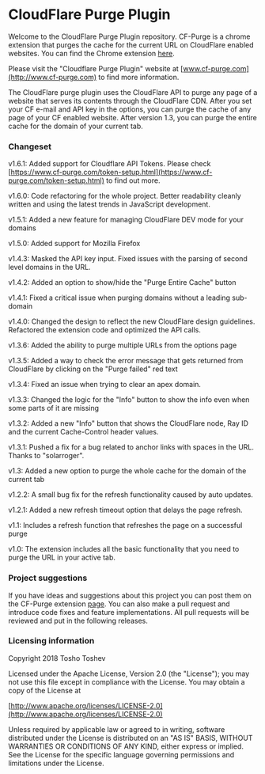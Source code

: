 # CloudFlare Purge Plugin
Welcome to the CloudFlare Purge Plugin repository.
CF-Purge is a chrome extension that purges the cache for the current URL on CloudFlare enabled websites.
You can find the Chrome extension [here](https://chrome.google.com/webstore/detail/cloudflare-purge-plugin/nbpecchpcfacahhekolpaofpmogkmmok).

Please visit the "Cloudflare Purge Plugin" website at [www.cf-purge.com](http://www.cf-purge.com) to find more information.

The CloudFlare purge plugin uses the CloudFlare API to purge any page of a website that serves its contents through the CloudFlare CDN. After you set your CF e-mail and API key in the options, you can purge the cache of any page of your CF enabled website. After version 1.3, you can purge the entire cache for the domain of your current tab.

### Changeset
v1.6.1: Added support for Cloudflare API Tokens. Please check [https://www.cf-purge.com/token-setup.html](https://www.cf-purge.com/token-setup.html) to find out more.

v1.6.0: Code refactoring for the whole project. Better readability cleanly written and using the latest trends in JavaScript development.

v1.5.1: Added a new feature for managing CloudFlare DEV mode for your domains

v1.5.0: Added support for Mozilla Firefox

v1.4.3: Masked the API key input. Fixed issues with the parsing of second level domains in the URL.

v1.4.2: Added an option to show/hide the "Purge Entire Cache" button

v1.4.1: Fixed a critical issue when purging domains without a leading sub-domain

v1.4.0: Changed the design to reflect the new CloudFlare design guidelines. Refactored the extension code and optimized the API calls.

v1.3.6: Added the ability to purge multiple URLs from the options page

v1.3.5: Added a way to check the error message that gets returned from CloudFlare by clicking on the "Purge failed" red text

v1.3.4: Fixed an issue when trying to clear an apex domain.

v1.3.3: Changed the logic for the "Info" button to show the info even when some parts of it are missing

v1.3.2: Added a new "Info" button that shows the CloudFlare node, Ray ID and the current Cache-Control header values.

v1.3.1: Pushed a fix for a bug related to anchor links with spaces in the URL. Thanks to "solarroger".

v1.3: Added a new option to purge the whole cache for the domain of the current tab

v1.2.2: A small bug fix for the refresh functionality caused by auto updates.

v1.2.1: Added a new refresh timeout option that delays the page refresh.

v1.1: Includes a refresh function that refreshes the page on a successful purge

v1.0: The extension includes all the basic functionality that you need to purge the URL in your active tab.

### Project suggestions
If you have ideas and suggestions about this project you can post them on the CF-Purge extension [page](https://chrome.google.com/webstore/detail/cloudflare-purge-plugin/nbpecchpcfacahhekolpaofpmogkmmok). You can also make a pull request and introduce code fixes and feature implementations. 
All pull requests will be reviewed and put in the following releases.

### Licensing information
Copyright 2018 Tosho Toshev

Licensed under the Apache License, Version 2.0 (the "License");
you may not use this file except in compliance with the License.
You may obtain a copy of the License at

[http://www.apache.org/licenses/LICENSE-2.0](http://www.apache.org/licenses/LICENSE-2.0)

Unless required by applicable law or agreed to in writing, software
distributed under the License is distributed on an "AS IS" BASIS,
WITHOUT WARRANTIES OR CONDITIONS OF ANY KIND, either express or implied.
See the License for the specific language governing permissions and
limitations under the License.
